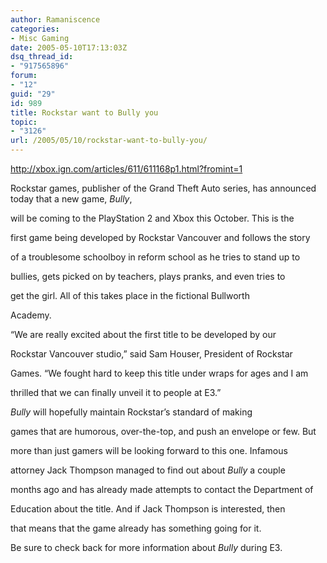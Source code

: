 ```yaml
---
author: Ramaniscence
categories:
- Misc Gaming
date: 2005-05-10T17:13:03Z
dsq_thread_id:
- "917565896"
forum:
- "12"
guid: "29"
id: 989
title: Rockstar want to Bully you
topic:
- "3126"
url: /2005/05/10/rockstar-want-to-bully-you/
---
```


<a href="http://xbox.ign.com/articles/611/611168p1.html?fromint=1" target="_self">http://xbox.ign.com/articles/611/611168p1.html?fromint=1</a>

Rockstar games, publisher of the Grand Theft Auto series, has announced today that a new game, _Bully_,
  
will be coming to the PlayStation 2 and Xbox this October. This is the
  
first game being developed by Rockstar Vancouver and follows the story
  
of a troublesome schoolboy in reform school as he tries to stand up to
  
bullies, gets picked on by teachers, plays pranks, and even tries to
  
get the girl. All of this takes place in the fictional Bullworth
  
Academy.
  
&#8220;We are really excited about the first title to be developed by our
  
Rockstar Vancouver studio,&#8221; said Sam Houser, President of Rockstar
  
Games. &#8220;We fought hard to keep this title under wraps for ages and I am
  
thrilled that we can finally unveil it to people at E3.&#8221;

_Bully_ will hopefully maintain Rockstar&#8217;s standard of making
  
games that are humorous, over-the-top, and push an envelope or few. But
  
more than just gamers will be looking forward to this one. Infamous
  
attorney Jack Thompson managed to find out about _Bully_ a couple
  
months ago and has already made attempts to contact the Department of
  
Education about the title. And if Jack Thompson is interested, then
  
that means that the game already has something going for it.

Be sure to check back for more information about _Bully_ during E3.